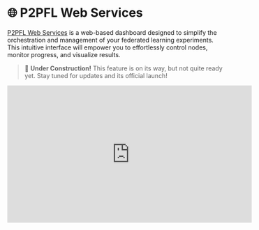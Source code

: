 # 🌐 P2PFL Web Services

[P2PFL Web Services](https://p2pfl.com) is a web-based dashboard designed to simplify the orchestration and management of your federated learning experiments.  This intuitive interface will empower you to effortlessly control nodes, monitor progress, and visualize results.

> 🚧 **Under Construction!**  This feature is on its way, but not quite ready yet. Stay tuned for updates and its official launch!

<iframe width="560" height="315" src="https://www.youtube.com/embed/m_hR0WdEGZ0?si=JzbYjn_AsIBJn7js" title="YouTube video player" frameborder="0" allow="accelerometer; autoplay; clipboard-write; encrypted-media; gyroscope; picture-in-picture; web-share" referrerpolicy="strict-origin-when-cross-origin" allowfullscreen style="display: block; margin: 0 auto;"></iframe>
